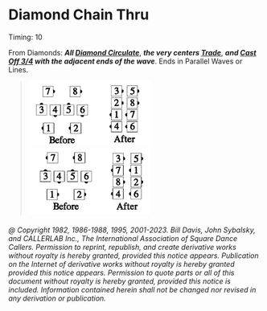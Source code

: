 
# Diamond Chain Thru

Timing: 10

From Diamonds:
***All [Diamond Circulate](../plus/diamond_circulate.md)***,
***the very centers [Trade](../b2/trade.md)***,
***and [Cast Off 3/4](../ms/cast_off_three_quarters.md) with the
adjacent ends of the wave***. Ends in Parallel Waves or Lines.

> 
> ![alt](diamond_chain_thru_1a.png)![alt](diamond_chain_thru_1b.png)  
> ![alt](diamond_chain_thru_1c.png)![alt](diamond_chain_thru_1d.png)
> 

###### @ Copyright 1982, 1986-1988, 1995, 2001-2023. Bill Davis, John Sybalsky, and CALLERLAB Inc., The International Association of Square Dance Callers. Permission to reprint, republish, and create derivative works without royalty is hereby granted, provided this notice appears. Publication on the Internet of derivative works without royalty is hereby granted provided this notice appears. Permission to quote parts or all of this document without royalty is hereby granted, provided this notice is included. Information contained herein shall not be changed nor revised in any derivation or publication.
